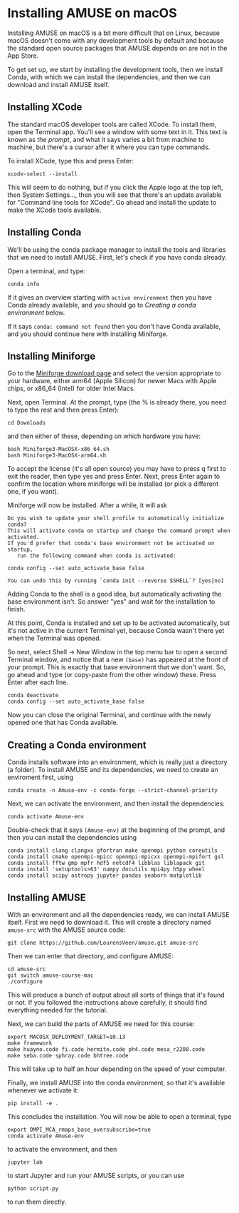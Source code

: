 # Installing AMUSE on macOS

Installing AMUSE on macOS is a bit more difficult that on Linux, because macOS doesn't
come with any development tools by default and because the standard open source packages
that AMUSE depends on are not in the App Store.

To get set up, we start by installing the development tools, then we install Conda, with
which we can install the dependencies, and then we can download and install AMUSE
itself.

## Installing XCode

The standard macOS developer tools are called XCode. To install them, open the Terminal
app. You'll see a window with some text in it. This text is known as the *prompt*, and
what it says varies a bit from machine to machine, but there's a cursor after it where
you can type commands.

To install XCode, type this and press Enter:

```
xcode-select --install
```

This will seem to do nothing, but if you click the Apple logo at the top left, then
System Settings..., then you will see that there's an update available for "Command line
tools for XCode". Go ahead and install the update to make the XCode tools available.


## Installing Conda

We'll be using the conda package manager to install the tools and libraries that we need
to install AMUSE. First, let's check if you have conda already.

Open a terminal, and type:

```
conda info
```

If it gives an overview starting with `active environment` then you have Conda already
available, and you should go to *Creating a conda environment* below.

If it says `conda: command not found` then you don't have Conda available, and you
should continue here with installing Miniforge.

## Installing Miniforge

Go to the [Miniforge download page](https://conda-forge.org/download/) and select the
version appropriate to your hardware, either arm64 (Apple Silicon) for newer Macs with
Apple chips, or x86_64 (Intel) for older Intel Macs.

Next, open Terminal. At the prompt, type (the % is already there, you need to type the
rest and then press Enter):


```
cd Downloads
```

and then either of these, depending on which hardware you have:

```
bash Miniforge3-MacOSX-x86_64.sh
bash Miniforge3-MacOSX-arm64.sh

```

To accept the license (it's all open source) you may have to press q first to exit the
reader, then type yes and press Enter. Next, press Enter again to confirm the location
where miniforge will be installed (or pick a different one, if you want).

Miniforge will now be installed. After a while, it will ask

```
Do you wish to update your shell profile to automatically initialize conda?
This will activate conda on startup and change the command prompt when activated.
If you'd prefer that conda's base environment not be activated on startup,
   run the following command when conda is activated:

conda config --set auto_activate_base false

You can undo this by running `conda init --reverse $SHELL`? [yes|no]
```

Adding Conda to the shell is a good idea, but automatically activating the base
environment isn't. So answer "yes" and wait for the installation to finish.

At this point, Conda is installed and set up to be activated automatically, but it's not
active in the current Terminal yet, because Conda wasn't there yet when the Terminal was
opened.

So next, select Shell -> New Window in the top menu bar to open a second Terminal
window, and notice that a new `(base)` has appeared at the front of your prompt. This is
exactly that base environment that we don't want. So, go ahead and type (or copy-paste
from the other window) these. Press Enter after each line.

```
conda deactivate
conda config --set auto_activate_base false
```

Now you can close the original Terminal, and continue with the newly opened one that has
Conda available.


## Creating a Conda environment

Conda installs software into an environment, which is really just a directory (a
folder). To install AMUSE and its dependencies, we need to create an enviroment first,
using

```
conda create -n Amuse-env -c conda-forge --strict-channel-priority
```

Next, we can activate the environment, and then install the dependencies:

```
conda activate Amuse-env
```

Double-check that it says `(Amuse-env)` at the beginning of the prompt, and then you can
install the dependencies using

```
conda install clang clangxx gfortran make openmpi python coreutils
conda install cmake openmpi-mpicc openmpi-mpicxx openmpi-mpifort gsl
conda install fftw gmp mpfr hdf5 netcdf4 libblas liblapack git
conda install 'setuptools>63' numpy docutils mpi4py h5py wheel
conda install scipy astropy jupyter pandas seaborn matplotlib
```

## Installing AMUSE

With an environment and all the dependencies ready, we can install AMUSE itself. First
we need to download it. This will create a directory named `amuse-src` with the AMUSE
source code:

```
git clone https://github.com/LourensVeen/amuse.git amuse-src
```

Then we can enter that directory, and configure AMUSE:

```
cd amuse-src
git switch amuse-course-mac
./configure
```

This will produce a bunch of output about all sorts of things that it's found or not. If
you followed the instructions above carefully, it should find everything needed for the
tutorial.

Next, we can build the parts of AMUSE we need for this course:

```
export MACOSX_DEPLOYMENT_TARGET=10.13
make framework
make huayno.code fi.code hermite.code ph4.code mesa_r2208.code
make seba.code sphray.code bhtree.code
```

This will take up to half an hour depending on the speed of your computer.

Finally, we install AMUSE into the conda environment, so that it's available whenever we
activate it:

```
pip install -e .
```

This concludes the installation. You will now be able to open a terminal, type

```
export OMPI_MCA_rmaps_base_oversubscribe=true
conda activate Amuse-env
```

to activate the environment, and then

```
jupyter lab
```

to start Jupyter and run your AMUSE scripts, or you can use

```
python script.py
```

to run them directly.


